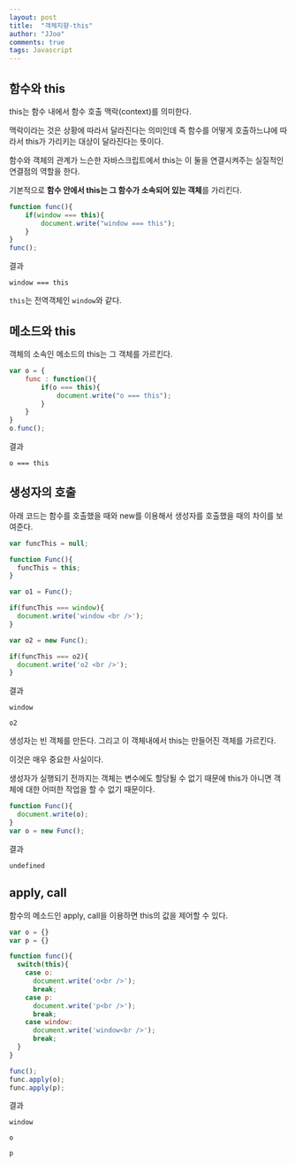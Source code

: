 ```yaml
---
layout: post
title:  "객체지향-this"
author: "JJoo"
comments: true
tags: Javascript
---
```





## 함수와 this 

this는 함수 내에서 함수 호출 맥락(context)를 의미한다. 

맥락이라는 것은 상황에 따라서 달라진다는 의미인데 즉 함수를 어떻게 호출하느냐에 따라서 this가 가리키는 대상이 달라진다는 뜻이다. 

함수와 객체의 관계가 느슨한 자바스크립트에서 this는 이 둘을 연결시켜주는 실질적인 연결점의 역할을 한다.


기본적으로 **함수 안에서 this는 그 함수가 소속되어 있는 객체**를 가리킨다.


```javascript
function func(){
    if(window === this){
        document.write("window === this");
    }
}
func(); 
```


결과

`window === this`

`this`는 전역객체인 `window`와 같다.




## 메소드와 this

객체의 소속인 메소드의 this는 그 객체를 가르킨다. 


```javascript
var o = {
    func : function(){
        if(o === this){
            document.write("o === this");
        }
    }
}
o.func();
```


결과

`o === this`



## 생성자의 호출

아래 코드는 함수를 호출했을 때와 new를 이용해서 생성자를 호출했을 때의 차이를 보여준다.


```javascript
var funcThis = null; 

function Func(){
  funcThis = this;
}

var o1 = Func();

if(funcThis === window){
  document.write('window <br />');
}

var o2 = new Func();

if(funcThis === o2){
  document.write('o2 <br />');
}
```


결과

`window` 

`o2`


생성자는 빈 객체를 만든다. 그리고 이 객체내에서 this는 만들어진 객체를 가르킨다. 

이것은 매우 중요한 사실이다. 

생성자가 실행되기 전까지는 객체는 변수에도 할당될 수 없기 때문에 this가 아니면 객체에 대한 어떠한 작업을 할 수 없기 때문이다. 


```javascript
function Func(){
  document.write(o);
}
var o = new Func();
```

결과

`undefined`



## apply, call 

함수의 메소드인 apply, call을 이용하면 this의 값을 제어할 수 있다. 


```javascript
var o = {}
var p = {}

function func(){
  switch(this){
    case o:
      document.write('o<br />');
      break;
    case p:
      document.write('p<br />');
      break;
    case window:
      document.write('window<br />');
      break; 
  }
}

func();
func.apply(o);
func.apply(p);
```


결과

`window`

`o`

`p`


